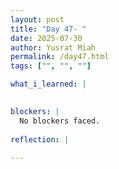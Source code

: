 ```yaml
---
layout: post
title: "Day 47- "
date: 2025-07-30
author: Yusrat Miah
permalink: /day47.html
tags: ["", "", ""]

what_i_learned: |
  

blockers: |
  No blockers faced. 
  
reflection: |
  
---
```


